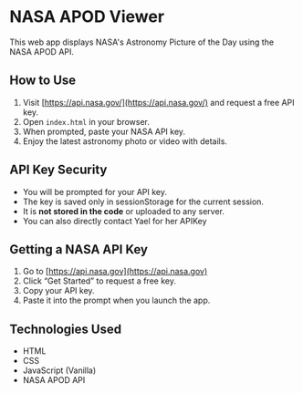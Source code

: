 # NASA APOD Viewer

This web app displays NASA's Astronomy Picture of the Day using the NASA APOD API.

## How to Use

1. Visit [https://api.nasa.gov/](https://api.nasa.gov/) and request a free API key.
2. Open `index.html` in your browser.
3. When prompted, paste your NASA API key.
4. Enjoy the latest astronomy photo or video with details.

## API Key Security

- You will be prompted for your API key.
- The key is saved only in sessionStorage for the current session.
- It is **not stored in the code** or uploaded to any server.
- You can also directly contact Yael for her APIKey


## Getting a NASA API Key

1. Go to [https://api.nasa.gov](https://api.nasa.gov)
2. Click “Get Started” to request a free key.
3. Copy your API key.
4. Paste it into the prompt when you launch the app.

## Technologies Used

- HTML
- CSS
- JavaScript (Vanilla)
- NASA APOD API
